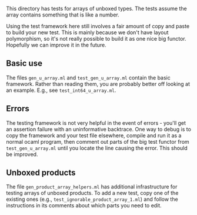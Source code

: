 This directory has tests for arrays of unboxed types. The tests assume the array
contains something that is like a number.

Using the test framework here still involves a fair amount of copy and paste to
build your new test. This is mainly because we don't have layout polymorphism,
so it's not really possible to build it as one nice big functor. Hopefully we
can improve it in the future.

## Basic use

The files `gen_u_array.ml` and `test_gen_u_array.ml` contain the basic
framework. Rather than reading them, you are probably better off looking at an
example.  E.g., see `test_int64_u_array.ml`.

## Errors

The testing framework is not very helpful in the event of errors - you'll get an
assertion failure with an uninformative backtrace. One way to debug is to
copy the framework and your test file elsewhere, compile and run it as a normal
ocaml program, then comment out parts of the big test functor from
`test_gen_u_array.ml` until you locate the line causing the error.  This should
be improved.

## Unboxed products

The file `gen_product_array_helpers.ml` has additional infrastructure for
testing arrays of unboxed products. To add a new test, copy one of the existing
ones (e.g., `test_ignorable_product_array_1.ml`) and follow the instructions
in its comments about which parts you need to edit.
